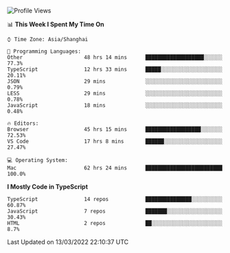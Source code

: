 <!--START_SECTION:waka-->
![Profile Views](http://img.shields.io/badge/Profile%20Views-0-blue)

📊 **This Week I Spent My Time On** 

```text
⌚︎ Time Zone: Asia/Shanghai

💬 Programming Languages: 
Other                    48 hrs 14 mins      ███████████████████░░░░░░   77.3% 
TypeScript               12 hrs 33 mins      █████░░░░░░░░░░░░░░░░░░░░   20.11% 
JSON                     29 mins             ░░░░░░░░░░░░░░░░░░░░░░░░░   0.79% 
LESS                     29 mins             ░░░░░░░░░░░░░░░░░░░░░░░░░   0.78% 
JavaScript               18 mins             ░░░░░░░░░░░░░░░░░░░░░░░░░   0.48%

🔥 Editors: 
Browser                  45 hrs 15 mins      ██████████████████░░░░░░░   72.53% 
VS Code                  17 hrs 8 mins       ██████░░░░░░░░░░░░░░░░░░░   27.47%

💻 Operating System: 
Mac                      62 hrs 24 mins      █████████████████████████   100.0%

```

**I Mostly Code in TypeScript** 

```text
TypeScript               14 repos            ███████████████░░░░░░░░░░   60.87% 
JavaScript               7 repos             ███████░░░░░░░░░░░░░░░░░░   30.43% 
HTML                     2 repos             ██░░░░░░░░░░░░░░░░░░░░░░░   8.7%

```



 Last Updated on 13/03/2022 22:10:37 UTC
<!--END_SECTION:waka-->
